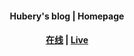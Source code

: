 <h4 align='center'>Hubery's blog | Homepage</h4>

<h4 align='center'><a href="https://huberyyang.site:82/">在线</a> | <a href="https://huberyyang.site:82/">Live</a></h4>
